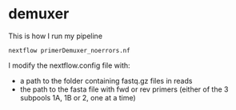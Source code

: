 # demuxer

This is how I run my pipeline

```
nextflow primerDemuxer_noerrors.nf
```

I modify the nextflow.config file with:
- a path to the folder containing fastq.gz files in reads
- the path to the fasta file with fwd or rev primers (either of the 3 subpools 1A, 1B or 2, one at a time) 
